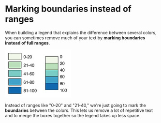 # Marking boundaries instead of ranges

When building a legend that explains the difference between several colors, you can sometimes remove much of your text by **marking boundaries instead of full ranges**.

![](assets/ai-v-ranges-vs-boundaries.png)

Instead of ranges like "0-20" and "21-40," we're just going to mark the **boundaries** between the colors. This lets us remove a lot of repetitive text and to merge the boxes together so the legend takes up less space.